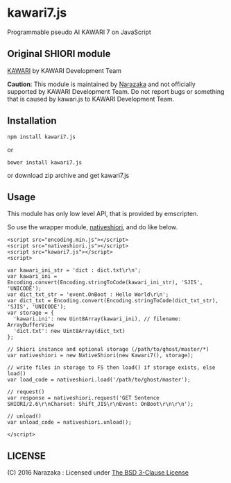 kawari7.js
=======================================

Programmable pseudo AI KAWARI 7 on JavaScript

Original SHIORI module
---------------------------------------

[KAWARI](http://kawari.sourceforge.net/) by KAWARI Development Team

**Caution**:
This module is maintained by [Narazaka](http://narazaka.net/) and not officially supported by KAWARI Development Team.
Do not report bugs or something that is caused by kawari.js to KAWARI Development Team.

Installation
---------------------------------------

    npm install kawari7.js

or

    bower install kawari7.js

or download zip archive and get kawari7.js

Usage
---------------------------------------

This module has only low level API, that is provided by emscripten.

So use the wrapper module, [nativeshiori](https://github.com/Narazaka/nativeshiori), and do like below.

    <script src="encoding.min.js"></script>
    <script src="nativeshiori.js"></script>
    <script src="kawari7.js"></script>
    <script>
    
    var kawari_ini_str = 'dict : dict.txt\r\n';
    var kawari_ini = Encoding.convert(Encoding.stringToCode(kawari_ini_str), 'SJIS', 'UNICODE');
    var dict_txt_str = 'event.OnBoot : Hello World\r\n';
    var dict_txt = Encoding.convert(Encoding.stringToCode(dict_txt_str), 'SJIS', 'UNICODE');
    var storage = {
      'kawari.ini': new Uint8Array(kawari_ini), // filename: ArrayBufferView
      'dict.txt': new Uint8Array(dict_txt)
    };
    
    // Shiori instance and optional storage (/path/to/ghost/master/*)
    var nativeshiori = new NativeShiori(new Kawari7(), storage);
    
    // write files in storage to FS then load() if storage exists, else load()
    var load_code = nativeshiori.load('/path/to/ghost/master'); 
    
    // request()
    var response = nativeshiori.request('GET Sentence SHIORI/2.6\r\nCharset: Shift_JIS\r\nEvent: OnBoot\r\n\r\n');
    
    // unload()
    var unload_code = nativeshiori.unload();
    
    </script>

LICENSE
--------------------------------

(C) 2016 Narazaka : Licensed under [The BSD 3-Clause License](http://narazaka.net/license/BSD3?2016)
